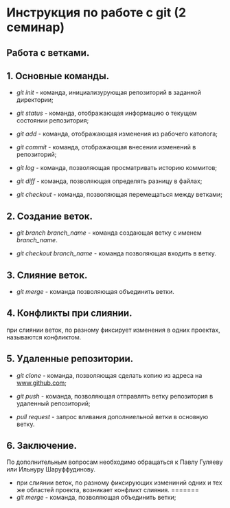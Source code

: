 # Инструкция по работе с git (2 семинар)
## Работа с ветками.

## 1. Основные команды.

* *git init* - команда, инициализурующая репозиторий в заданной директории;

* *git status* - команда, отображающая информацию о текущем состоянии репозитория;

* *git add* - команда, отображающая изменения из рабочего католога;

* *git commit* - команда, отображающая внесении изменений в репозиторий;

* *git log* - команда, позволяющая просматривать историю коммитов;

* *git diff* - команда, позволяющая определять разницу в файлах;

* *git checkout* - команда, позволяющая перемещаться между ветками;

## 2. Создание веток.
* *git branch branch_name* - команда создающая ветку с именем *branch_name*.

* *git checkout branch_name* - команда позволяющая входить в ветку.

## 3. Слияние веток. 

* *git merge* - команда позволяющая объединить ветки. 

## 4. Конфликты при слиянии. 

при слиянии веток, по разному фиксирует изменения в одних проектах, называются конфликтом.

## 5. Удаленные репозитории.

* *git clone* - команда, позволяющая сделать копию из адреса на www.github.com;  

* *git push* - команда, позволяющая отправлять ветку репозитория в удаленный репозиторий;  

* *pull request* - запрос вливания дополниельной ветки в основную ветку.

## 6. Заключение.
По дополнительным вопросам необходимо обращаться к Павлу Гуляеву или Ильнуру Шаруффудинову.

* при слиянии веток, по разному фиксирующих измениний одних и тех же областей проекта, возникает конфликт слияния.
=======
* *git merge* - команда, позволяющая объединить ветки;

